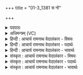 +++
title = "01-3_1381 स नो"

+++
<details><summary>पदपाठः</summary>

सः। नः꣣। वे꣡दः꣢꣯। अ꣣मा꣡त्य꣢म्। अ꣣ग्निः꣢। र꣣क्षतु। श꣡न्त꣢꣯मः। उ꣣त꣢। अ꣣स्मा꣢न्। पा꣣तु। अ꣡ꣳह꣢꣯सः। १३८१।
</details>

<details><summary>अधिमन्त्रम् (VC)</summary>

- अग्निः
- वसिष्ठो मैत्रावरुणिः
- गायत्री
- षड्जः
</details>

<details><summary>हिन्दी : आचार्य रामनाथ वेदालंकार - विषयः</summary>

अगले मन्त्र में उपासक अपनी आकाङ्क्षा प्रकट कर रहा है।
</details>

<details><summary>हिन्दी : आचार्य रामनाथ वेदालंकार - पदार्थः</summary>

पदार्थान्वयभाषाः -  (सः) वह (शन्तमः) अतिशय शान्तिदायक (अग्निः) अग्रनायक परमेश्वर (नः) हमारे (अमात्यम्) साथ रहनेवाले (वेदः) ज्ञान की वा दिव्य धन की(रक्षतु)रक्षा करे(उत) और (अहंसः) पाप से (नः) हमें (पातु) बचाये ॥३॥
</details>

<details><summary>हिन्दी : आचार्य रामनाथ वेदालंकार - भावार्थः</summary>

भावार्थभाषाः -  परमात्मा में विश्वास से दिव्य गुण रक्षित होते हैं और पाप नष्ट हो जाते हैं ॥३॥
</details>

<details><summary>संस्कृत : आचार्य रामनाथ वेदालंकार - विषयः</summary>

अथोपासकः स्वाकाङ्क्षां प्रकटयति।
</details>

<details><summary>संस्कृत : आचार्य रामनाथ वेदालंकार - पदार्थः</summary>

पदार्थान्वयभाषाः -  (सः) असौ (शन्तमः) शंकरतमः (अग्निः) अग्रनायकः परमेश्वरः (नः) अस्माकम् (अमात्यम्२) सहभूतम्।[अमा इत्यव्ययं सहार्थवाचकम्,ततः‘अव्ययात् त्यप्।’अ० ४।२।१०४ इति त्यप् प्रत्ययः।] (वेदः) ज्ञानं दिव्यं धनं वा (रक्षतु) पालयतु। (उत) अपि च (अंहसः) पापात् (नः) अस्मान् (पातु) त्रायताम् ॥३॥३
</details>

<details><summary>संस्कृत : आचार्य रामनाथ वेदालंकार - भावार्थः</summary>

भावार्थभाषाः -  परमात्मनि विश्वासाद् दिव्यगुणा रक्ष्यन्ते पापानि च विद्राव्यन्ते ॥३॥
</details>